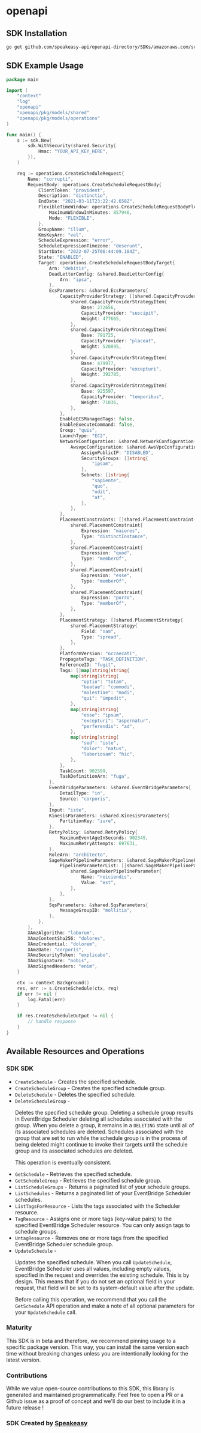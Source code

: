 # openapi

<!-- Start SDK Installation -->
## SDK Installation

```bash
go get github.com/speakeasy-api/openapi-directory/SDKs/amazonaws.com/scheduler/2021-06-30/go
```
<!-- End SDK Installation -->

## SDK Example Usage
<!-- Start SDK Example Usage -->
```go
package main

import (
    "context"
    "log"
    "openapi"
    "openapi/pkg/models/shared"
    "openapi/pkg/models/operations"
)

func main() {
    s := sdk.New(
        sdk.WithSecurity(shared.Security{
            Hmac: "YOUR_API_KEY_HERE",
        }),
    )

    req := operations.CreateScheduleRequest{
        Name: "corrupti",
        RequestBody: operations.CreateScheduleRequestBody{
            ClientToken: "provident",
            Description: "distinctio",
            EndDate: "2021-03-11T23:22:42.658Z",
            FlexibleTimeWindow: operations.CreateScheduleRequestBodyFlexibleTimeWindow{
                MaximumWindowInMinutes: 857946,
                Mode: "FLEXIBLE",
            },
            GroupName: "illum",
            KmsKeyArn: "vel",
            ScheduleExpression: "error",
            ScheduleExpressionTimezone: "deserunt",
            StartDate: "2022-07-25T06:44:09.184Z",
            State: "ENABLED",
            Target: operations.CreateScheduleRequestBodyTarget{
                Arn: "debitis",
                DeadLetterConfig: &shared.DeadLetterConfig{
                    Arn: "ipsa",
                },
                EcsParameters: &shared.EcsParameters{
                    CapacityProviderStrategy: []shared.CapacityProviderStrategyItem{
                        shared.CapacityProviderStrategyItem{
                            Base: 272656,
                            CapacityProvider: "suscipit",
                            Weight: 477665,
                        },
                        shared.CapacityProviderStrategyItem{
                            Base: 791725,
                            CapacityProvider: "placeat",
                            Weight: 528895,
                        },
                        shared.CapacityProviderStrategyItem{
                            Base: 479977,
                            CapacityProvider: "excepturi",
                            Weight: 392785,
                        },
                        shared.CapacityProviderStrategyItem{
                            Base: 925597,
                            CapacityProvider: "temporibus",
                            Weight: 71036,
                        },
                    },
                    EnableECSManagedTags: false,
                    EnableExecuteCommand: false,
                    Group: "quis",
                    LaunchType: "EC2",
                    NetworkConfiguration: &shared.NetworkConfiguration{
                        AwsvpcConfiguration: &shared.AwsVpcConfiguration{
                            AssignPublicIP: "DISABLED",
                            SecurityGroups: []string{
                                "ipsam",
                            },
                            Subnets: []string{
                                "sapiente",
                                "quo",
                                "odit",
                                "at",
                            },
                        },
                    },
                    PlacementConstraints: []shared.PlacementConstraint{
                        shared.PlacementConstraint{
                            Expression: "maiores",
                            Type: "distinctInstance",
                        },
                        shared.PlacementConstraint{
                            Expression: "quod",
                            Type: "memberOf",
                        },
                        shared.PlacementConstraint{
                            Expression: "esse",
                            Type: "memberOf",
                        },
                        shared.PlacementConstraint{
                            Expression: "porro",
                            Type: "memberOf",
                        },
                    },
                    PlacementStrategy: []shared.PlacementStrategy{
                        shared.PlacementStrategy{
                            Field: "nam",
                            Type: "spread",
                        },
                    },
                    PlatformVersion: "occaecati",
                    PropagateTags: "TASK_DEFINITION",
                    ReferenceID: "fugit",
                    Tags: []map[string]string{
                        map[string]string{
                            "optio": "totam",
                            "beatae": "commodi",
                            "molestiae": "modi",
                            "qui": "impedit",
                        },
                        map[string]string{
                            "esse": "ipsum",
                            "excepturi": "aspernatur",
                            "perferendis": "ad",
                        },
                        map[string]string{
                            "sed": "iste",
                            "dolor": "natus",
                            "laboriosam": "hic",
                        },
                    },
                    TaskCount: 902599,
                    TaskDefinitionArn: "fuga",
                },
                EventBridgeParameters: &shared.EventBridgeParameters{
                    DetailType: "in",
                    Source: "corporis",
                },
                Input: "iste",
                KinesisParameters: &shared.KinesisParameters{
                    PartitionKey: "iure",
                },
                RetryPolicy: &shared.RetryPolicy{
                    MaximumEventAgeInSeconds: 902349,
                    MaximumRetryAttempts: 697631,
                },
                RoleArn: "architecto",
                SageMakerPipelineParameters: &shared.SageMakerPipelineParameters{
                    PipelineParameterList: []shared.SageMakerPipelineParameter{
                        shared.SageMakerPipelineParameter{
                            Name: "reiciendis",
                            Value: "est",
                        },
                    },
                },
                SqsParameters: &shared.SqsParameters{
                    MessageGroupID: "mollitia",
                },
            },
        },
        XAmzAlgorithm: "laborum",
        XAmzContentSha256: "dolores",
        XAmzCredential: "dolorem",
        XAmzDate: "corporis",
        XAmzSecurityToken: "explicabo",
        XAmzSignature: "nobis",
        XAmzSignedHeaders: "enim",
    }

    ctx := context.Background()
    res, err := s.CreateSchedule(ctx, req)
    if err != nil {
        log.Fatal(err)
    }

    if res.CreateScheduleOutput != nil {
        // handle response
    }
}
```
<!-- End SDK Example Usage -->

<!-- Start SDK Available Operations -->
## Available Resources and Operations

### SDK SDK

* `CreateSchedule` - Creates the specified schedule.
* `CreateScheduleGroup` - Creates the specified schedule group.
* `DeleteSchedule` - Deletes the specified schedule.
* `DeleteScheduleGroup` - <p>Deletes the specified schedule group. Deleting a schedule group results in EventBridge Scheduler deleting all schedules associated with the group. When you delete a group, it remains in a <code>DELETING</code> state until all of its associated schedules are deleted. Schedules associated with the group that are set to run while the schedule group is in the process of being deleted might continue to invoke their targets until the schedule group and its associated schedules are deleted.</p> <note> <p> This operation is eventually consistent. </p> </note>
* `GetSchedule` - Retrieves the specified schedule.
* `GetScheduleGroup` - Retrieves the specified schedule group.
* `ListScheduleGroups` - Returns a paginated list of your schedule groups.
* `ListSchedules` - Returns a paginated list of your EventBridge Scheduler schedules.
* `ListTagsForResource` - Lists the tags associated with the Scheduler resource.
* `TagResource` - Assigns one or more tags (key-value pairs) to the specified EventBridge Scheduler resource. You can only assign tags to schedule groups.
* `UntagResource` - Removes one or more tags from the specified EventBridge Scheduler schedule group.
* `UpdateSchedule` - <p> Updates the specified schedule. When you call <code>UpdateSchedule</code>, EventBridge Scheduler uses all values, including empty values, specified in the request and overrides the existing schedule. This is by design. This means that if you do not set an optional field in your request, that field will be set to its system-default value after the update. </p> <p> Before calling this operation, we recommend that you call the <code>GetSchedule</code> API operation and make a note of all optional parameters for your <code>UpdateSchedule</code> call. </p>
<!-- End SDK Available Operations -->

### Maturity

This SDK is in beta and therefore, we recommend pinning usage to a specific package version.
This way, you can install the same version each time without breaking changes unless you are intentionally
looking for the latest version.

### Contributions

While we value open-source contributions to this SDK, this library is generated and maintained programmatically.
Feel free to open a PR or a Github issue as a proof of concept and we'll do our best to include it in a future release !

### SDK Created by [Speakeasy](https://docs.speakeasyapi.dev/docs/using-speakeasy/client-sdks)
